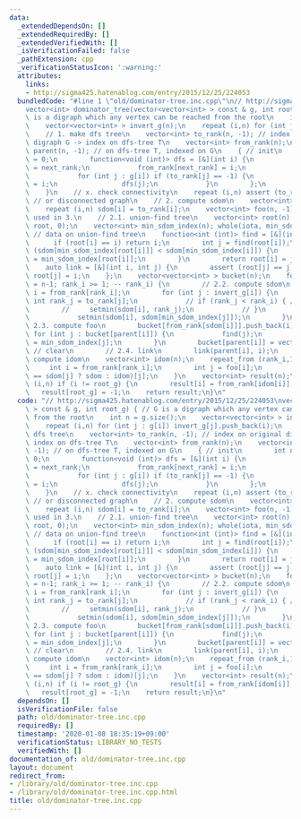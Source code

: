 ```yaml
---
data:
  _extendedDependsOn: []
  _extendedRequiredBy: []
  _extendedVerifiedWith: []
  _isVerificationFailed: false
  _pathExtension: cpp
  _verificationStatusIcon: ':warning:'
  attributes:
    links:
    - http://sigma425.hatenablog.com/entry/2015/12/25/224053
  bundledCode: "#line 1 \"old/dominator-tree.inc.cpp\"\n// http://sigma425.hatenablog.com/entry/2015/12/25/224053\n\
    vector<int> dominator_tree(vector<vector<int> > const & g, int root_g) { // G\
    \ is a digraph which any vertex can be reached from the root\n    int n = g.size();\n\
    \    vector<vector<int> > invert_g(n);\n    repeat (i,n) for (int j : g[i]) invert_g[j].push_back(i);\n\
    \    // 1. make dfs tree\n    vector<int> to_rank(n, -1); // index on original\
    \ digraph G -> index on dfs-tree T\n    vector<int> from_rank(n);\n    vector<int>\
    \ parent(n, -1); // on dfs-tree T, indexed on G\n    { // init\n        int next_rank\
    \ = 0;\n        function<void (int)> dfs = [&](int i) {\n            to_rank[i]\
    \ = next_rank;\n            from_rank[next_rank] = i;\n            ++ next_rank;\n\
    \            for (int j : g[i]) if (to_rank[j] == -1) {\n                parent[j]\
    \ = i;\n                dfs(j);\n            }\n        };\n        dfs(root_g);\n\
    \    }\n    // x. check connectivity\n    repeat (i,n) assert (to_rank[i] != -1);\
    \ // or disconnected graph\n    // 2. compute sdom\n    vector<int> sdom(n);\n\
    \    repeat (i,n) sdom[i] = to_rank[i];\n    vector<int> foo(n, -1); // vertex,\
    \ used in 3.\n    // 2.1. union-find tree\n    vector<int> root(n); whole(iota,\
    \ root, 0);\n    vector<int> min_sdom_index(n); whole(iota, min_sdom_index, 0);\
    \ // data on union-find tree\n    function<int (int)> find = [&](int i) {\n  \
    \      if (root[i] == i) return i;\n        int j = find(root[i]);\n        if\
    \ (sdom[min_sdom_index[root[i]]] < sdom[min_sdom_index[i]]) {\n            min_sdom_index[i]\
    \ = min_sdom_index[root[i]];\n        }\n        return root[i] = j;\n    };\n\
    \    auto link = [&](int i, int j) {\n        assert (root[j] == j);\n       \
    \ root[j] = i;\n    };\n    vector<vector<int> > bucket(n);\n    for (int rank_i\
    \ = n-1; rank_i >= 1; -- rank_i) {\n        // 2.2. compute sdom\n        int\
    \ i = from_rank[rank_i];\n        for (int j : invert_g[i]) {\n            //\
    \ int rank_j = to_rank[j];\n            // if (rank_j < rank_i) { // up\n    \
    \        //     setmin(sdom[i], rank_j);\n            // }\n            find(j);\n\
    \            setmin(sdom[i], sdom[min_sdom_index[j]]);\n        }\n        //\
    \ 2.3. compute foo\n        bucket[from_rank[sdom[i]]].push_back(i);\n       \
    \ for (int j : bucket[parent[i]]) {\n            find(j);\n            foo[j]\
    \ = min_sdom_index[j];\n        }\n        bucket[parent[i]] = vector<int>();\
    \ // clear\n        // 2.4. link\n        link(parent[i], i);\n    }\n    // 3.\
    \ compute idom\n    vector<int> idom(n);\n    repeat_from (rank_i,1,n) {\n   \
    \     int i = from_rank[rank_i];\n        int j = foo[i];\n        idom[i] = (sdom[i]\
    \ == sdom[j] ? sdom : idom)[j];\n    }\n    vector<int> result(n);\n    repeat\
    \ (i,n) if (i != root_g) {\n        result[i] = from_rank[idom[i]];\n    }\n \
    \   result[root_g] = -1;\n    return result;\n}\n"
  code: "// http://sigma425.hatenablog.com/entry/2015/12/25/224053\nvector<int> dominator_tree(vector<vector<int>\
    \ > const & g, int root_g) { // G is a digraph which any vertex can be reached\
    \ from the root\n    int n = g.size();\n    vector<vector<int> > invert_g(n);\n\
    \    repeat (i,n) for (int j : g[i]) invert_g[j].push_back(i);\n    // 1. make\
    \ dfs tree\n    vector<int> to_rank(n, -1); // index on original digraph G ->\
    \ index on dfs-tree T\n    vector<int> from_rank(n);\n    vector<int> parent(n,\
    \ -1); // on dfs-tree T, indexed on G\n    { // init\n        int next_rank =\
    \ 0;\n        function<void (int)> dfs = [&](int i) {\n            to_rank[i]\
    \ = next_rank;\n            from_rank[next_rank] = i;\n            ++ next_rank;\n\
    \            for (int j : g[i]) if (to_rank[j] == -1) {\n                parent[j]\
    \ = i;\n                dfs(j);\n            }\n        };\n        dfs(root_g);\n\
    \    }\n    // x. check connectivity\n    repeat (i,n) assert (to_rank[i] != -1);\
    \ // or disconnected graph\n    // 2. compute sdom\n    vector<int> sdom(n);\n\
    \    repeat (i,n) sdom[i] = to_rank[i];\n    vector<int> foo(n, -1); // vertex,\
    \ used in 3.\n    // 2.1. union-find tree\n    vector<int> root(n); whole(iota,\
    \ root, 0);\n    vector<int> min_sdom_index(n); whole(iota, min_sdom_index, 0);\
    \ // data on union-find tree\n    function<int (int)> find = [&](int i) {\n  \
    \      if (root[i] == i) return i;\n        int j = find(root[i]);\n        if\
    \ (sdom[min_sdom_index[root[i]]] < sdom[min_sdom_index[i]]) {\n            min_sdom_index[i]\
    \ = min_sdom_index[root[i]];\n        }\n        return root[i] = j;\n    };\n\
    \    auto link = [&](int i, int j) {\n        assert (root[j] == j);\n       \
    \ root[j] = i;\n    };\n    vector<vector<int> > bucket(n);\n    for (int rank_i\
    \ = n-1; rank_i >= 1; -- rank_i) {\n        // 2.2. compute sdom\n        int\
    \ i = from_rank[rank_i];\n        for (int j : invert_g[i]) {\n            //\
    \ int rank_j = to_rank[j];\n            // if (rank_j < rank_i) { // up\n    \
    \        //     setmin(sdom[i], rank_j);\n            // }\n            find(j);\n\
    \            setmin(sdom[i], sdom[min_sdom_index[j]]);\n        }\n        //\
    \ 2.3. compute foo\n        bucket[from_rank[sdom[i]]].push_back(i);\n       \
    \ for (int j : bucket[parent[i]]) {\n            find(j);\n            foo[j]\
    \ = min_sdom_index[j];\n        }\n        bucket[parent[i]] = vector<int>();\
    \ // clear\n        // 2.4. link\n        link(parent[i], i);\n    }\n    // 3.\
    \ compute idom\n    vector<int> idom(n);\n    repeat_from (rank_i,1,n) {\n   \
    \     int i = from_rank[rank_i];\n        int j = foo[i];\n        idom[i] = (sdom[i]\
    \ == sdom[j] ? sdom : idom)[j];\n    }\n    vector<int> result(n);\n    repeat\
    \ (i,n) if (i != root_g) {\n        result[i] = from_rank[idom[i]];\n    }\n \
    \   result[root_g] = -1;\n    return result;\n}\n"
  dependsOn: []
  isVerificationFile: false
  path: old/dominator-tree.inc.cpp
  requiredBy: []
  timestamp: '2020-01-08 18:35:19+09:00'
  verificationStatus: LIBRARY_NO_TESTS
  verifiedWith: []
documentation_of: old/dominator-tree.inc.cpp
layout: document
redirect_from:
- /library/old/dominator-tree.inc.cpp
- /library/old/dominator-tree.inc.cpp.html
title: old/dominator-tree.inc.cpp
---
```

